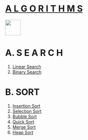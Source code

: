 # [A L G O R I T H M S](https://www.youtube.com/playlist?list=PLF7ypemOdw8SY3Wm5fSUd13aDZvYqety3)
[<img height="50" src="https://img.shields.io/badge/youtube-red.svg?&style=for-the-badge&logo=youtube&logoColor=white" />][YouTube]


# A. S E A R C H
1. [Linear Search](https://youtu.be/Bp-hNxWKm3s)
2. [Binary Search](https://youtu.be/Q-ITmLYHwMQ)

# B. SORT
1. [Insertion Sort](https://youtu.be/BNrtNctyMxw)
2. [Selection Sort](https://www.youtube.com/watch?v=yMVCgqbh7qQ)
3. [Bubble Sort](https://www.youtube.com/watch?v=DpNiewE-Mbg)
4. [Quick Sort](https://youtu.be/fKoPcm-FPdQ)
5. [Merge Sort](https://www.youtube.com/watch?v=nQ3dZzH4iLo)
6. [Heap Sort](https://youtu.be/0T3dxGvx5Q4)



[YouTube]: https://www.youtube.com/playlist?list=PLF7ypemOdw8SY3Wm5fSUd13aDZvYqety3
